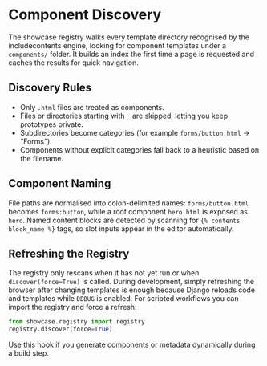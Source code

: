 # Component Discovery

The showcase registry walks every template directory recognised by the includecontents engine, looking for component templates under a `components/` folder. It builds an index the first time a page is requested and caches the results for quick navigation.

## Discovery Rules

- Only `.html` files are treated as components.
- Files or directories starting with `_` are skipped, letting you keep prototypes private.
- Subdirectories become categories (for example `forms/button.html` → “Forms”).
- Components without explicit categories fall back to a heuristic based on the filename.

## Component Naming

File paths are normalised into colon-delimited names: `forms/button.html` becomes `forms:button`, while a root component `hero.html` is exposed as `hero`. Named content blocks are detected by scanning for `{% contents block_name %}` tags, so slot inputs appear in the editor automatically.

## Refreshing the Registry

The registry only rescans when it has not yet run or when `discover(force=True)` is called. During development, simply refreshing the browser after changing templates is enough because Django reloads code and templates while `DEBUG` is enabled. For scripted workflows you can import the registry and force a refresh:

```python
from showcase.registry import registry
registry.discover(force=True)
```

Use this hook if you generate components or metadata dynamically during a build step.
